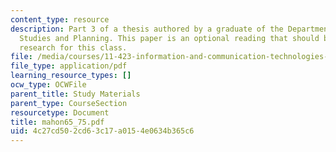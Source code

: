 ```yaml
---
content_type: resource
description: Part 3 of a thesis authored by a graduate of the Department of Urban
  Studies and Planning. This paper is an optional reading that should be useful in
  research for this class.
file: /media/courses/11-423-information-and-communication-technologies-in-community-development-spring-2004/4c27cd502cd63c17a0154e0634b365c6_mahon65_75.pdf
file_type: application/pdf
learning_resource_types: []
ocw_type: OCWFile
parent_title: Study Materials
parent_type: CourseSection
resourcetype: Document
title: mahon65_75.pdf
uid: 4c27cd50-2cd6-3c17-a015-4e0634b365c6
---
```

